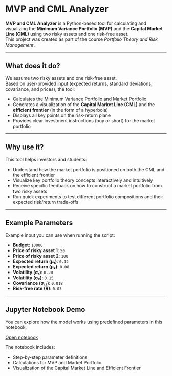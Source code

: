 # MVP and CML Analyzer

**MVP and CML Analyzer** is a Python-based tool for calculating and visualizing the **Minimum Variance Portfolio (MVP)** and the **Capital Market Line (CML)** using two risky assets and one risk-free asset.  
This project was created as part of the course _Portfolio Theory and Risk Management_.

---

## What does it do?

We assume two risky assets and one risk-free asset.  
Based on user-provided input (expected returns, standard deviations, covariance, and prices), the tool:

- Calculates the Minimum Variance Portfolio and Market Portfolio
- Generates a visualization of the **Capital Market Line (CML)** and the **efficient frontier** (in the form of a hyperbola)
- Displays all key points on the risk-return plane
- Provides clear investment instructions (buy or short) for the market portfolio

---

## Why use it?

This tool helps investors and students:

- Understand how the market portfolio is positioned on both the CML and the efficient frontier
- Visualize key portfolio theory concepts interactively and intuitively
- Receive specific feedback on how to construct a market portfolio from two risky assets
- Run quick experiments to test different portfolio compositions and their expected risk/return trade-offs

---

## Example Parameters

Example input you can use when running the script:

- **Budget**: `10000`
- **Price of risky asset 1**: `50`
- **Price of risky asset 2**: `100`
- **Expected return (μ₁)**: `0.12`
- **Expected return (μ₂)**: `0.08`
- **Volatility (σ₁)**: `0.20`
- **Volatility (σ₂)**: `0.15`
- **Covariance (σ₁₂)**: `0.018`
- **Risk-free rate (R)**: `0.03`

---

## Jupyter Notebook Demo

You can explore how the model works using predefined parameters in this notebook:

[Open notebook](./project_fixed_parameters.ipynb)

The notebook includes:
- Step-by-step parameter definitions
- Calculations for MVP and Market Portfolio
- Visualization of the Capital Market Line and Efficient Frontier
